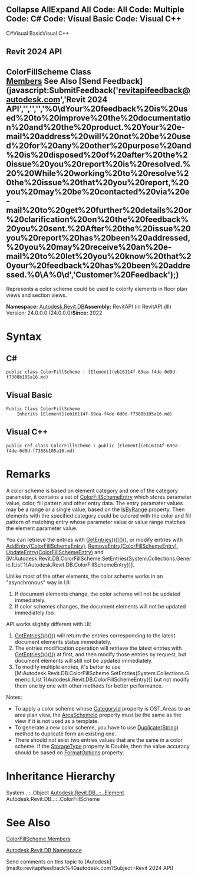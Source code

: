 ﻿

Collapse AllExpand All Code: All Code: Multiple Code: C# Code: Visual Basic Code: Visual C++   
---  
  
C#Visual BasicVisual C++

Revit 2024 API  
---  
ColorFillScheme Class  
[Members](84fa2422-2777-e09e-f438-84976b7c8390.md) See Also [Send Feedback](javascript:SubmitFeedback\('revitapifeedback@autodesk.com','Revit 2024 API','','','','%0\\dYour%20feedback%20is%20used%20to%20improve%20the%20documentation%20and%20the%20product.%20Your%20e-mail%20address%20will%20not%20be%20used%20for%20any%20other%20purpose%20and%20is%20disposed%20of%20after%20the%20issue%20you%20report%20is%20resolved.%20%20While%20working%20to%20resolve%20the%20issue%20that%20you%20report,%20you%20may%20be%20contacted%20via%20e-mail%20to%20get%20further%20details%20or%20clarification%20on%20the%20feedback%20you%20sent.%20After%20the%20issue%20you%20report%20has%20been%20addressed,%20you%20may%20receive%20an%20e-mail%20to%20let%20you%20know%20that%20your%20feedback%20has%20been%20addressed.%0\\A%0\\d','Customer%20Feedback'\);)  
---  
  
Represents a color scheme could be used to colorfy elements in floor plan views and section views. 

**Namespace:** [Autodesk.Revit.DB](87546ba7-461b-c646-cbb1-2cb8f5bff8b2.md)**Assembly:** RevitAPI (in RevitAPI.dll) Version: 24.0.0.0 (24.0.0.0)**Since:** 2022 

# Syntax

C#  
---  
      
    
    public class ColorFillScheme : [Element](eb16114f-69ea-f4de-0d0d-f7388b105a16.md)  
  
Visual Basic  
---  
      
    
    Public Class ColorFillScheme _
    	Inherits [Element](eb16114f-69ea-f4de-0d0d-f7388b105a16.md)  
  
Visual C++  
---  
      
    
    public ref class ColorFillScheme : public [Element](eb16114f-69ea-f4de-0d0d-f7388b105a16.md)  
  
# Remarks

A color scheme is based on element category and one of the category parameter, it contains a set of [ColorFillSchemeEntry](065ddef3-065a-8bd5-9d34-4d2efd126e43.md) which stores parameter value, color, fill pattern and other entry data. The entry paramater values may be a range or a single value, based on the [IsByRange](2e6a3c32-a3f8-a6dd-6552-7ba7a901d9fb.md) property. Then elements with the specified category could be colored with the color and fill pattern of matching entry whose parameter value or value range matches the element parameter value.

You can retrieve the entries with [GetEntries()()()()](bb3b650c-2718-28b7-c4bb-be3f80fb3e32.md), or modify entries with [AddEntry(ColorFillSchemeEntry)](8c7f6d04-66ab-19ef-d00c-445aa4570f82.md), [RemoveEntry(ColorFillSchemeEntry)](e7441d50-0e17-21be-8ff6-aadadacad417.md), [UpdateEntry(ColorFillSchemeEntry)](47fece43-de9a-e343-62be-e6907c584933.md) and [M:Autodesk.Revit.DB.ColorFillScheme.SetEntries(System.Collections.Generic.IList`1{Autodesk.Revit.DB.ColorFillSchemeEntry})].

Unlike most of the other elements, the color scheme works in an "asynchronous" way in UI:

  1. If document elements change, the color scheme will not be updated immediately.
  2. If color schemes changes, the document elements will not be updated immediately too.



API works slightly different with UI:

  1. [GetEntries()()()()](bb3b650c-2718-28b7-c4bb-be3f80fb3e32.md) will return the entries corresponding to the latest document elements status immediately.
  2. The entries modification operation will retrieve the latest entries with [GetEntries()()()()](bb3b650c-2718-28b7-c4bb-be3f80fb3e32.md) at first, and then modify those entries by request, but document elements will still not be updated immediately.
  3. To modify multiple entries, it's better to use [M:Autodesk.Revit.DB.ColorFillScheme.SetEntries(System.Collections.Generic.IList`1{Autodesk.Revit.DB.ColorFillSchemeEntry})] but not modify them one by one with other methods for better performance.



Notes:

  * To apply a color scheme whose [CategoryId](7f1d0a3c-4194-f165-0203-5aba9431a1b8.md) property is OST_Areas to an area plan view, the [AreaSchemeId](e24d76dd-38fb-c951-7ae4-d10101b4981b.md) property must be the same as the view if it is not used as a template. 
  * To generate a new color scheme, you have to use [Duplicate(String)](095596ae-d215-bf22-ccfa-fae85109d1a0.md) method to duplicate form an existing one.
  * There should not exist two entries values that are the same in a color scheme. if the [StorageType](41c8e61c-fa40-0d69-9c5c-d955baaddbf5.md) property is Double, then the value accuracy should be based on [FormatOptions](70f78207-1109-3906-8e67-cd27df1f0ae8.md) property.



# Inheritance Hierarchy

System..::..Object [Autodesk.Revit.DB..::..Element](eb16114f-69ea-f4de-0d0d-f7388b105a16.md) Autodesk.Revit.DB..::..ColorFillScheme

# See Also

[ColorFillScheme Members](84fa2422-2777-e09e-f438-84976b7c8390.md)

[Autodesk.Revit.DB Namespace](87546ba7-461b-c646-cbb1-2cb8f5bff8b2.md)

Send comments on this topic to [Autodesk](mailto:revitapifeedback%40autodesk.com?Subject=Revit 2024 API)